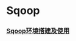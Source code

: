 # Sqoop

### [Sqoop环境搭建及使用](https://github.com/sunnyandgood/BigData/blob/master/Sqoop/Sqoop环境搭建及使用.md)
